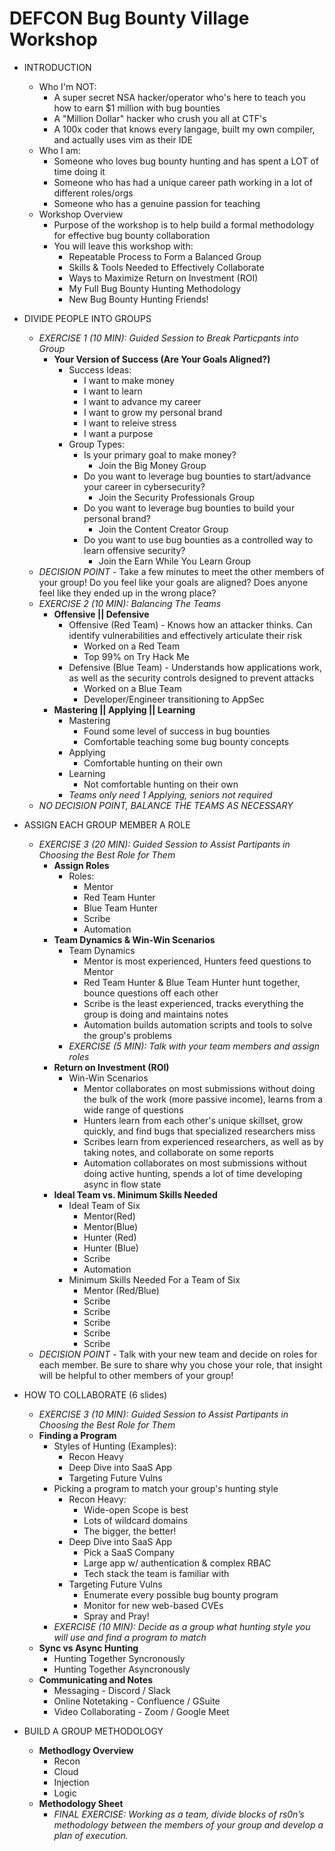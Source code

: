 # DEFCON Bug Bounty Village Workshop



- INTRODUCTION
    - Who I'm NOT:
        - A super secret NSA hacker/operator who's here to teach you how to earn $1 million with bug bounties
        - A "Million Dollar" hacker who crush you all at CTF's
        - A 100x coder that knows every langage, built my own compiler, and actually uses vim as their IDE
    - Who I am:
        - Someone who loves bug bounty hunting and has spent a LOT of time doing it
        - Someone who has had a unique career path working in a lot of different roles/orgs
        - Someone who has a genuine passion for teaching
    - Workshop Overview
        - Purpose of the workshop is to help build a formal methodology for effective bug bounty collaboration
        - You will leave this workshop with:
            - Repeatable Process to Form a Balanced Group
            - Skills & Tools Needed to Effectively Collaborate
            - Ways to Maximize Return on Investment (ROI)
            - My Full Bug Bounty Hunting Methodology
            - New Bug Bounty Hunting Friends!




- DIVIDE PEOPLE INTO GROUPS
    - *EXERCISE 1 (10 MIN): Guided Session to Break Particpants into Group*
        - **Your Version of Success (Are Your Goals Aligned?)**
            - Success Ideas:
                - I want to make money
                - I want to learn
                - I want to advance my career
                - I want to grow my personal brand
                - I want to releive stress 
                - I want a purpose
            - Group Types:
                - Is your primary goal to make money?
                    - Join the Big Money Group
                - Do you want to leverage bug bounties to start/advance your career in cybersecurity?
                    - Join the Security Professionals Group
                - Do you want to leverage bug bounties to build your personal brand?
                    - Join the Content Creator Group
                - Do you want to use bug bounties as a controlled way to learn offensive security?
                    - Join the Earn While You Learn Group
    - *DECISION POINT* - Take a few minutes to meet the other members of your group!  Do you feel like your goals are aligned?  Does anyone feel like they ended up in the wrong place?
    - *EXERCISE 2 (10 MIN): Balancing The Teams*
        - **Offensive || Defensive**
            - Offensive (Red Team) - Knows how an attacker thinks.  Can identify vulnerabilities and effectively articulate their risk
                - Worked on a Red Team
                - Top 99% on Try Hack Me
            - Defensive (Blue Team) - Understands how applications work, as well as the security controls designed to prevent attacks
                - Worked on a Blue Team
                - Developer/Engineer transitioning to AppSec
        - **Mastering || Applying || Learning**
            - Mastering
                - Found some level of success in bug bounties
                - Comfortable teaching some bug bounty concepts
            - Applying
                - Comfortable hunting on their own
            - Learning
                - Not comfortable hunting on their own
            - *Teams only need 1 Applying, seniors not required*
    - *NO DECISION POINT, BALANCE THE TEAMS AS NECESSARY*
    
        

- ASSIGN EACH GROUP MEMBER A ROLE
    - *EXERCISE 3 (20 MIN): Guided Session to Assist Partipants in Choosing the Best Role for Them*
        - **Assign Roles**
            - Roles:
                - Mentor
                - Red Team Hunter
                - Blue Team Hunter
                - Scribe
                - Automation
        - **Team Dynamics & Win-Win Scenarios**
            - Team Dynamics
                - Mentor is most experienced, Hunters feed questions to Mentor
                - Red Team Hunter & Blue Team Hunter hunt together, bounce questions off each other
                - Scribe is the least experienced, tracks everything the group is doing and maintains notes
                - Automation builds automation scripts and tools to solve the group's problems
            - *EXERCISE (5 MIN): Talk with your team members and assign roles*
        - **Return on Investment (ROI)**
            - Win-Win Scenarios
                - Mentor collaborates on most submissions without doing the bulk of the work (more passive income), learns from a wide range of questions
                - Hunters learn from each other's unique skillset, grow quickly, and find bugs that specialized researchers miss
                - Scribes learn from experienced researchers, as well as by taking notes, and collaborate on some reports
                - Automation collaborates on most submissions without doing active hunting, spends a lot of time developing async in flow state
        - **Ideal Team vs. Minimum Skills Needed**
            - Ideal Team of Six
                - Mentor(Red)
                - Mentor(Blue)
                - Hunter (Red)
                - Hunter (Blue)
                - Scribe
                - Automation
            - Minimum Skills Needed For a Team of Six
                - Mentor (Red/Blue)
                - Scribe
                - Scribe
                - Scribe
                - Scribe
                - Scribe
    - *DECISION POINT* - Talk with your new team and decide on roles for each member.  Be sure to share why you chose your role, that insight will be helpful to other members of your group!



- HOW TO COLLABORATE (6 slides)
    - *EXERCISE 3 (10 MIN): Guided Session to Assist Partipants in Choosing the Best Role for Them*
    - **Finding a Program**
        - Styles of Hunting (Examples):
            - Recon Heavy
            - Deep Dive into SaaS App
            - Targeting Future Vulns
        - Picking a program to match your group's hunting style
            - Recon Heavy:
                - Wide-open Scope is best
                - Lots of wildcard domains
                - The bigger, the better!
            - Deep Dive into SaaS App
                - Pick a SaaS Company
                - Large app w/ authentication & complex RBAC
                - Tech stack the team is familiar with
            - Targeting Future Vulns
                - Enumerate every possible bug bounty program
                - Monitor for new web-based CVEs
                - Spray and Pray!
        - *EXERCISE (10 MIN): Decide as a group what hunting style you will use and find a program to match*
    - **Sync vs Async Hunting**
        - Hunting Together Syncronously
        - Hunting Together Asyncronously
    - **Communicating and Notes**
        - Messaging - Discord / Slack
        - Online Notetaking - Confluence / GSuite
        - Video Collaborating - Zoom / Google Meet
    


- BUILD A GROUP METHODOLOGY
    - **Methodlogy Overview**
        - Recon
        - Cloud
        - Injection
        - Logic
    - **Methodology Sheet**
        - *FINAL EXERCISE: Working as a team, divide blocks of rs0n’s methodology between the members of your group and develop a plan of execution.*